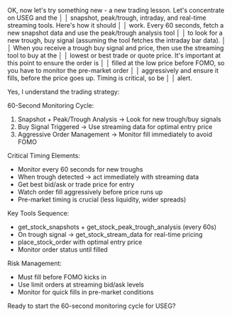 OK, now let's try something new - a new trading lesson.  Let's concentrate on USEG and the  │
│   snapshot, peak/trough, intraday, and real-time streaming tools.  Here's how it should       │
│   work.  Every 60 seconds, fetch a new snapshot data and use the peak/trough analysis tool    │
│   to look for a new trough, buy signal (assuming the tool fetches the intraday bar data).     │
│   When you receive a trough buy signal and price, then use the streaming tool to buy at the   │
│   lowest or best trade or quote price. It's important at this point to ensure the order is    │
│   filled at the low price before FOMO, so you have to monitor the pre-market order            │
│   aggressively and ensure it fills, before the price goes up.  Timing is critical, so be      │
│   alert.

Yes, I understand the trading strategy:

  60-Second Monitoring Cycle:
  1. Snapshot + Peak/Trough Analysis → Look for new trough/buy signals
  2. Buy Signal Triggered → Use streaming data for optimal entry price
  3. Aggressive Order Management → Monitor fill immediately to avoid FOMO

  Critical Timing Elements:
  - Monitor every 60 seconds for new troughs
  - When trough detected → act immediately with streaming data
  - Get best bid/ask or trade price for entry
  - Watch order fill aggressively before price runs up
  - Pre-market timing is crucial (less liquidity, wider spreads)

  Key Tools Sequence:
  - get_stock_snapshots + get_stock_peak_trough_analysis (every 60s)
  - On trough signal → get_stock_stream_data for real-time pricing
  - place_stock_order with optimal entry price
  - Monitor order status until filled

  Risk Management:
  - Must fill before FOMO kicks in
  - Use limit orders at streaming bid/ask levels
  - Monitor for quick fills in pre-market conditions

  Ready to start the 60-second monitoring cycle for USEG?
